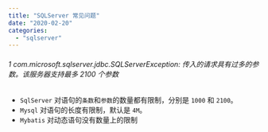 ```yaml
---
title: "SQLServer 常见问题"
date: "2020-02-20"
categories: 
  - "sqlserver"
---
```


###### 1 com.microsoft.sqlserver.jdbc.SQLServerException: 传入的请求具有过多的参数。该服务器支持最多 2100 个参数

- `SqlServer` 对语句的`条数`和`参数`的数量都有限制，分别是 `1000` 和 `2100`。
- `Mysql` 对语句的长度有限制，默认是 `4M`。
- `Mybatis` 对动态语句没有数量上的限制
